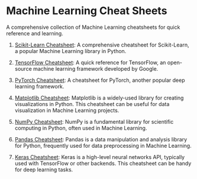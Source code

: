 # Machine Learning Cheat Sheets

A comprehensive collection of Machine Learning cheatsheets for quick reference and learning.


1. [Scikit-Learn Cheatsheet](https://scikit-learn.org/stable/tutorial/machine_learning_map/index.html): A comprehensive cheatsheet for Scikit-Learn, a popular Machine Learning library in Python.

2. [TensorFlow Cheatsheet](https://www.tensorflow.org/guide/cheatsheet): A quick reference for TensorFlow, an open-source machine learning framework developed by Google.

3. [PyTorch Cheatsheet](https://pytorch.org/tutorials/beginner/ptcheat.html): A cheatsheet for PyTorch, another popular deep learning framework.

4. [Matplotlib Cheatsheet](https://github.com/matplotlib/cheatsheets): Matplotlib is a widely-used library for creating visualizations in Python. This cheatsheet can be useful for data visualization in Machine Learning projects.

5. [NumPy Cheatsheet](https://github.com/rougier/numpy-100): NumPy is a fundamental library for scientific computing in Python, often used in Machine Learning.

6. [Pandas Cheatsheet](https://pandas.pydata.org/Pandas_Cheat_Sheet.pdf): Pandas is a data manipulation and analysis library for Python, frequently used for data preprocessing in Machine Learning.

7. [Keras Cheatsheet](https://s3.amazonaws.com/assets.datacamp.com/blog_assets/Keras_Cheat_Sheet_Python.pdf): Keras is a high-level neural networks API, typically used with TensorFlow or other backends. This cheatsheet can be handy for deep learning tasks.

